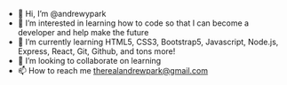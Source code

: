 - 👋 Hi, I’m @andrewypark
- 👀 I’m interested in learning how to code so that I can become a developer and help make the future
- 🌱 I’m currently learning HTML5, CSS3, Bootstrap5, Javascript, Node.js, Express, React, Git, Github, and tons more!
- 💞️ I’m looking to collaborate on learning
- 📫 How to reach me <therealandrewpark@gmail.com>

<!---
andrewypark/andrewypark is a ✨ special ✨ repository because its `README.md` (this file) appears on your GitHub profile.
You can click the Preview link to take a look at your changes.
--->
